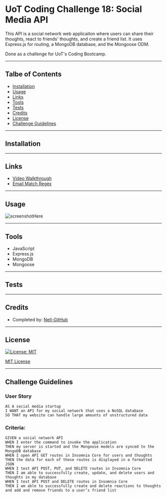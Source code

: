 # UoT Coding Challenge 18: Social Media API
This API is a social network web applicaiton where users can share their thoughts, react to friends' thoughts, and create a friend list. It uses Express.js for routing, a MongoDB database, and the Mongoose ODM.

Done as a challenge for UoT's Coding Bootcamp.
___

## Talbe of Contents
* [Installation](#installation)
* [Usage](#usage)
* [Links](#links)
* [Tools](#tools)
* [Tests](#tests)
* [Credits](#credits)
* [License](#license)
* [Challenge Guidelines](#challenge-guidelines)
___

## Installation

___

## Links
* [Video Walkthrough]()
* [Email Match Regex](https://emailregex.com/)

___

## Usage

![screenshotHere](/assets/images/)
___


## Tools
* JavaScript
* Express.js
* MongoDB
* Mongoose
<!-- * dotenv -->
<!-- * bcrypt -->
___

## Tests

___

## Credits
* Completed by: [Nell-GitHub](https://github.com/ShannonNell)
___

## License
[![License: MIT](https://img.shields.io/badge/License-MIT-yellow.svg)](https://opensource.org/licenses/MIT)

[MIT License](https://choosealicense.com/licenses/mit/)    
___

## Challenge Guidelines
### User Story
```
AS A social media startup
I WANT an API for my social network that uses a NoSQL database
SO THAT my website can handle large amounts of unstructured data
```
### Criteria: 
```
GIVEN a social network API
WHEN I enter the command to invoke the application
THEN my server is started and the Mongoose models are synced to the MongoDB database
WHEN I open API GET routes in Insomnia Core for users and thoughts
THEN the data for each of these routes is displayed in a formatted JSON
WHEN I test API POST, PUT, and DELETE routes in Insomnia Core
THEN I am able to successfully create, update, and delete users and thoughts in my database
WHEN I test API POST and DELETE routes in Insomnia Core
THEN I am able to successfully create and delete reactions to thoughts and add and remove friends to a user’s friend list
```
